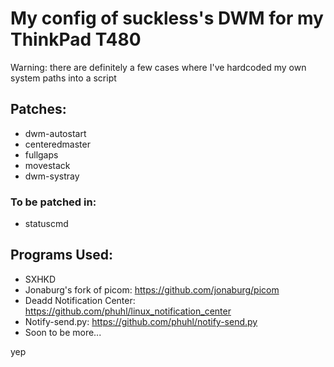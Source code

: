# My config of suckless's DWM for my ThinkPad T480
Warning: there are definitely a few cases where I've hardcoded my own system paths into a script 


## Patches:
- dwm-autostart
- centeredmaster 
- fullgaps
- movestack
- dwm-systray

### To be patched in:
- statuscmd


## Programs Used: 
- SXHKD
- Jonaburg's fork of picom: https://github.com/jonaburg/picom
- Deadd Notification Center: https://github.com/phuhl/linux_notification_center
- Notify-send.py: https://github.com/phuhl/notify-send.py
- Soon to be more...



yep

